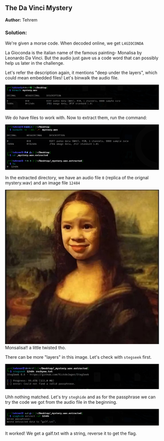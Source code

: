 
## **The Da Vinci Mystery**  

**Author:** Tehrem

### Solution:

We're given a morse code. When decoded online, we get `L4GIOCONDA` 

La Gioconda is the italian name of the famous painting- Monalisa by Leonardo Da Vinci. But the audio just gave us a code word that can possibly help us later in the challenge.

 Let's refer the description again, it mentions "deep under the layers", which could mean embedded files! Let's binwalk the audio file. 

![](img/img1.png)

We do have files to work with. Now to extract them, run the command:

![](img/img12.png)

In the extracted directory, we have an audio file `0` (replica of the orignal mystery.wav) and an image file `12484` 

![](img/monalisa.jpg)
Monsalisa!! a little twisted tho.

There can be more "layers" in this image. Let's check with `stegseek` first.

![](img/img22.png)

Uhh nothing matched. Let's try `steghide` and as for the passphrase we can try the code we got from the audio file in the beginning.

![](img/img3.png)

It worked! We get a galf.txt with a string, reverse it to get the flag.


